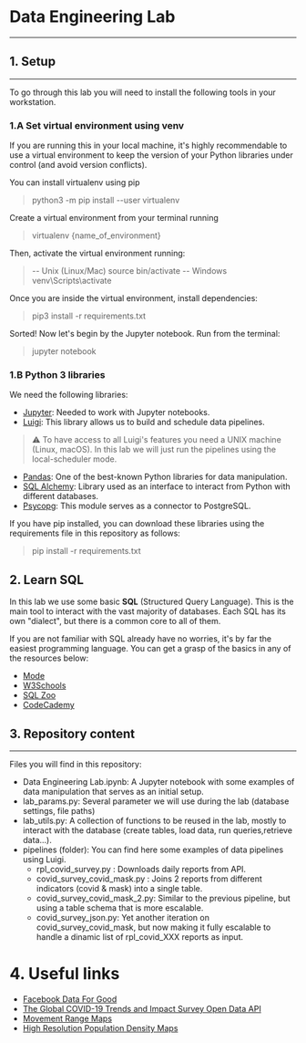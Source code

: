 # Data Engineering Lab
---

## 1. Setup
---
To go through this lab you will need to install the following tools in your workstation.

### 1.A Set virtual environment using venv
If you are running this in your local machine, it's highly recommendable to use a virtual environment
to keep the version of your Python libraries under control (and avoid version conflicts).

You can install virtualenv using pip
> python3 -m pip install --user virtualenv

Create a virtual environment from your terminal running
> virtualenv {name_of_environment}

Then, activate the virtual environment running:
> -- Unix (Linux/Mac)
> source bin/activate
> -- Windows
> venv\Scripts\activate

Once you are inside the virtual environment, install dependencies:
> pip3 install -r requirements.txt

Sorted! Now let's begin by the Jupyter notebook. Run from the terminal:
> jupyter notebook
  

### 1.B Python 3 libraries
We need the following libraries:
- [Jupyter](https://jupyter.org/install): Needed to work with Jupyter notebooks.
- [Luigi](https://luigi.readthedocs.io/en/stable/index.html): This library allows us to build and schedule data pipelines.

> ⚠️ To have access to all Luigi's features you need a UNIX machine (Linux, macOS). In this lab we will just run the pipelines using the local-scheduler mode.

- [Pandas](https://pandas.pydata.org/docs/getting_started/install.html): One of the best-known Python libraries for data manipulation.
- [SQL Alchemy](https://docs.sqlalchemy.org/en/14/intro.html): Library used as an interface to interact from Python with different databases.
- [Psycopg](https://www.psycopg.org/docs/install.html): This module serves as a connector to PostgreSQL.

If you have pip installed, you can download these libraries using the requirements file in this repository as follows:
> pip install -r requirements.txt

## 2. Learn SQL
In this lab we use some basic **SQL** (Structured Query Language). This is the main tool to interact with the vast majority of databases. Each SQL has its own "dialect", but there is a common core to all of them.

If you are not familiar with SQL already have no worries, it's by far the easiest programming language. You can get a grasp of the basics in any of the resources below:
- [Mode](https://mode.com/sql-tutorial/introduction-to-sql/)
- [W3Schools](https://www.w3schools.com/sql/)
- [SQL Zoo](https://sqlzoo.net/wiki/SQL_Tutorial)
- [CodeCademy](https://www.codecademy.com/courses/learn-sql/)


## 3. Repository content
---
Files you will find in this repository:
- Data Engineering Lab.ipynb: A Jupyter notebook with some examples of data manipulation that serves as an initial setup.
- lab_params.py: Several parameter we will use during the lab (database settings, file paths)
- lab_utils.py: A collection of functions to be reused in the lab, mostly to interact with the database (create tables, load data, run queries,retrieve data...).
- pipelines (folder): You can find here some examples of data pipelines using Luigi.
    - rpl_covid_survey.py : Downloads daily reports from API.
    - covid_survey_covid_mask.py : Joins 2 reports from different indicators (covid & mask) into a single table.
    - covid_survey_covid_mask_2.py: Similar to the previous pipeline, but using a table schema that is more escalable.
    - covid_survey_json.py: Yet another iteration on covid_survey_covid_mask, but now making it fully escalable to handle a dinamic list of rpl_covid_XXX reports as input.


# 4. Useful links
- [Facebook Data For Good](https://dataforgood.facebook.com/)
- [The Global COVID-19 Trends and Impact Survey Open Data API](https://gisumd.github.io/COVID-19-API-Documentation/)
- [Movement Range Maps](https://dataforgood.facebook.com/dfg/tools/movement-range-maps)
- [High Resolution Population Density Maps](https://dataforgood.facebook.com/dfg/tools/high-resolution-population-density-maps)
